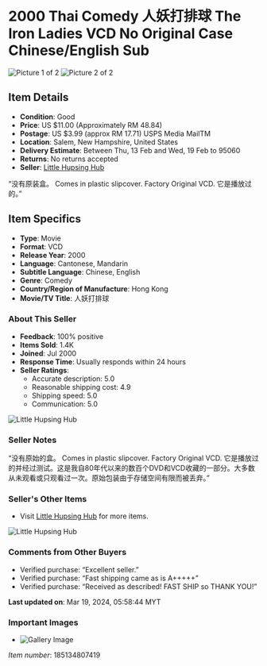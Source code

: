 # 2000 Thai Comedy 人妖打排球 The Iron Ladies VCD No Original Case Chinese/English Sub

![Picture 1 of 2](https://i.ebayimg.com/images/g/D9kAAOSwroRhfB~7/s-l500.webp)
![Picture 2 of 2](https://i.ebayimg.com/images/g/RfMAAOSwGT1hfCCO/s-l500.webp)

## Item Details
- **Condition**: Good
- **Price**: US $11.00 (Approximately RM 48.84)
- **Postage**: US $3.99 (approx RM 17.71) USPS Media MailTM
- **Location**: Salem, New Hampshire, United States
- **Delivery Estimate**: Between Thu, 13 Feb and Wed, 19 Feb to 95060
- **Returns**: No returns accepted
- **Seller**: [Little Hupsing Hub](https://www.ebay.com.my/str/littlehupsinghub?_trksid=p4429486.m145687.l149267)

“没有原装盒。 Comes in plastic slipcover. Factory Original VCD. 它是播放过的。”

## Item Specifics
- **Type**: Movie
- **Format**: VCD
- **Release Year**: 2000
- **Language**: Cantonese, Mandarin
- **Subtitle Language**: Chinese, English
- **Genre**: Comedy
- **Country/Region of Manufacture**: Hong Kong
- **Movie/TV Title**: 人妖打排球

### About This Seller
- **Feedback**: 100% positive
- **Items Sold**: 1.4K
- **Joined**: Jul 2000
- **Response Time**: Usually responds within 24 hours
- **Seller Ratings**:
  - Accurate description: 5.0
  - Reasonable shipping cost: 4.9
  - Shipping speed: 5.0
  - Communication: 5.0

![Little Hupsing Hub](https://i.ebayimg.com/images/g/eM0AAOSwvAhgidA4/s-l140.jpg)

### Seller Notes
“没有原始的盒。 Comes in plastic slipcover. Factory Original VCD. 它是播放过的并经过测试。这是我自80年代以来的数百个DVD和VCD收藏的一部分。大多数从未观看或只观看过一次。原始包装由于存储空间有限而被丢弃。”

### Seller's Other Items
- Visit [Little Hupsing Hub](https://www.ebay.com.my/str/littlehupsinghub?_trksid=p4429486.m145687.l149086) for more items.

![Little Hupsing Hub](https://i.ebayimg.com/images/g/eM0AAOSwvAhgidA4/s-l64.jpg)

### Comments from Other Buyers
- Verified purchase: “Excellent seller.”
- Verified purchase: “Fast shipping came as is A+++++”
- Verified purchase: “Received as described! FAST SHIP so THANK YOU!”

**Last updated on**: Mar 19, 2024, 05:58:44 MYT

### Important Images
- ![Gallery Image](https://i.ebayimg.com/images/g/D9kAAOSwroRhfB~7/s-l1600.webp)

*Item number*: 185134807419